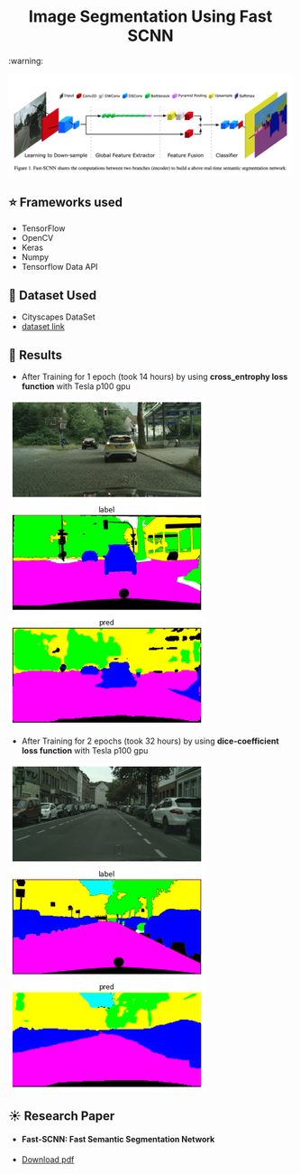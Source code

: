 <h1 align="center">Image Segmentation Using Fast SCNN</h1>
:warning:

![](https://github.com/Akhil-Tony/Image_Segmentation-Fast_SCNN-Research-Paper-Custom-Build/blob/master/1%205Qofq7fZMeHsoel5gZ3qvQ.png)

## :star: Frameworks used
- TensorFlow
- OpenCV
- Keras
- Numpy
- Tensorflow Data API

## :file_folder: Dataset Used
- Cityscapes DataSet
- <a href src="https://www.cityscapes-dataset.com/" >dataset link </a> 

## :key: Results
- After Training for 1 epoch (took 14 hours) by using __cross_entrophy loss function__ with Tesla p100 gpu 

![](https://github.com/Akhil-Tony/Image_Segmentation-Fast_SCNN-Research-Paper-Custom-Build/blob/master/Images/image1.png) 
<br>
![](https://github.com/Akhil-Tony/Image_Segmentation-Fast_SCNN-Research-Paper-Custom-Build/blob/master/Images/label1.png)
<br>
![](https://github.com/Akhil-Tony/Image_Segmentation-Fast_SCNN-Research-Paper-Custom-Build/blob/master/Images/pred1.png)

- After Training for 2 epochs (took 32 hours) by using __dice-coefficient loss function__ with Tesla p100 gpu 

![](https://github.com/Akhil-Tony/Image_Segmentation-Fast_SCNN-Research-Paper-Custom-Build/blob/master/Images/image3.png) 
<br>
![](https://github.com/Akhil-Tony/Image_Segmentation-Fast_SCNN-Research-Paper-Custom-Build/blob/master/Images/label3.png)
<br>
![](https://github.com/Akhil-Tony/Image_Segmentation-Fast_SCNN-Research-Paper-Custom-Build/blob/master/Images/pred3.png)

## :sunny: Research Paper
- <h4> Fast-SCNN: Fast Semantic Segmentation Network </h4>
- <a href="https://arxiv.org/abs/1902.04502">Download pdf</a>
